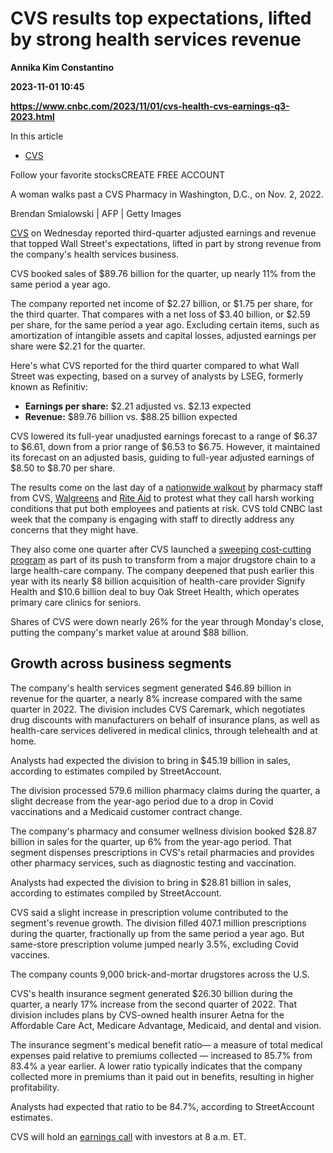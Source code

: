 # CVS results top expectations, lifted by strong health services revenue
**Annika Kim Constantino**

**2023-11-01 10:45**

**https://www.cnbc.com/2023/11/01/cvs-health-cvs-earnings-q3-2023.html**

In this article

*   [CVS](https://www.cnbc.com/quotes/CVS)

Follow your favorite stocksCREATE FREE ACCOUNT

A woman walks past a CVS Pharmacy in Washington, D.C., on Nov. 2, 2022.

Brendan Smialowski | AFP | Getty Images

[CVS](https://www.cnbc.com/quotes/CVS/) on Wednesday reported third-quarter adjusted earnings and revenue that topped Wall Street's expectations, lifted in part by strong revenue from the company's health services business.

CVS booked sales of $89.76 billion for the quarter, up nearly 11% from the same period a year ago.

The company reported net income of $2.27 billion, or $1.75 per share, for the third quarter. That compares with a net loss of $3.40 billion, or $2.59 per share, for the same period a year ago. Excluding certain items, such as amortization of intangible assets and capital losses, adjusted earnings per share were $2.21 for the quarter.

Here's what CVS reported for the third quarter compared to what Wall Street was expecting, based on a survey of analysts by LSEG, formerly known as Refinitiv:

*   **Earnings per share:** $2.21 adjusted vs. $2.13 expected
*   **Revenue:** $89.76 billion vs. $88.25 billion expected

CVS lowered its full-year unadjusted earnings forecast to a range of $6.37 to $6.61, down from a prior range of $6.53 to $6.75. However, it maintained its forecast on an adjusted basis, guiding to full-year adjusted earnings of $8.50 to $8.70 per share.

The results come on the last day of a [nationwide walkout](https://www.cnbc.com/2023/10/29/pharmacy-staff-from-walgreens-chains-like-cvs-to-walk-out-again.html) by pharmacy staff from CVS, [Walgreens](https://www.cnbc.com/quotes/WBA/) and [Rite Aid](https://www.cnbc.com/quotes/RAD/) to protest what they call harsh working conditions that put both employees and patients at risk. CVS told CNBC last week that the company is engaging with staff to directly address any concerns that they might have.

They also come one quarter after CVS launched a [sweeping cost-cutting program](https://www.cnbc.com/2023/08/01/cvs-health-to-slash-5000-jobs-to-save-costs.html) as part of its push to transform from a major drugstore chain to a large health-care company. The company deepened that push earlier this year with its nearly $8 billion acquisition of health-care provider Signify Health and $10.6 billion deal to buy Oak Street Health, which operates primary care clinics for seniors.

Shares of CVS were down nearly 26% for the year through Monday's close, putting the company's market value at around $88 billion.

Growth across business segments
-------------------------------

The company's health services segment generated $46.89 billion in revenue for the quarter, a nearly 8% increase compared with the same quarter in 2022. The division includes CVS Caremark, which negotiates drug discounts with manufacturers on behalf of insurance plans, as well as health-care services delivered in medical clinics, through telehealth and at home.

Analysts had expected the division to bring in $45.19 billion in sales, according to estimates compiled by StreetAccount.

The division processed 579.6 million pharmacy claims during the quarter, a slight decrease from the year-ago period due to a drop in Covid vaccinations and a Medicaid customer contract change.

The company's pharmacy and consumer wellness division booked $28.87 billion in sales for the quarter, up 6% from the year-ago period. That segment dispenses prescriptions in CVS's retail pharmacies and provides other pharmacy services, such as diagnostic testing and vaccination.

Analysts had expected the division to bring in $28.81 billion in sales, according to estimates compiled by StreetAccount.

CVS said a slight increase in prescription volume contributed to the segment's revenue growth. The division filled 407.1 million prescriptions during the quarter, fractionally up from the same period a year ago. But same-store prescription volume jumped nearly 3.5%, excluding Covid vaccines.

The company counts 9,000 brick-and-mortar drugstores across the U.S.

CVS's health insurance segment generated $26.30 billion during the quarter, a nearly 17% increase from the second quarter of 2022. That division includes plans by CVS-owned health insurer Aetna for the Affordable Care Act, Medicare Advantage, Medicaid, and dental and vision.

The insurance segment's medical benefit ratio— a measure of total medical expenses paid relative to premiums collected — increased to 85.7% from 83.4% a year earlier. A lower ratio typically indicates that the company collected more in premiums than it paid out in benefits, resulting in higher profitability.

Analysts had expected that ratio to be 84.7%, according to StreetAccount estimates.

CVS will hold an [earnings call](https://investors.cvshealth.com/investors/events-and-presentations/default.aspx) with investors at 8 a.m. ET.